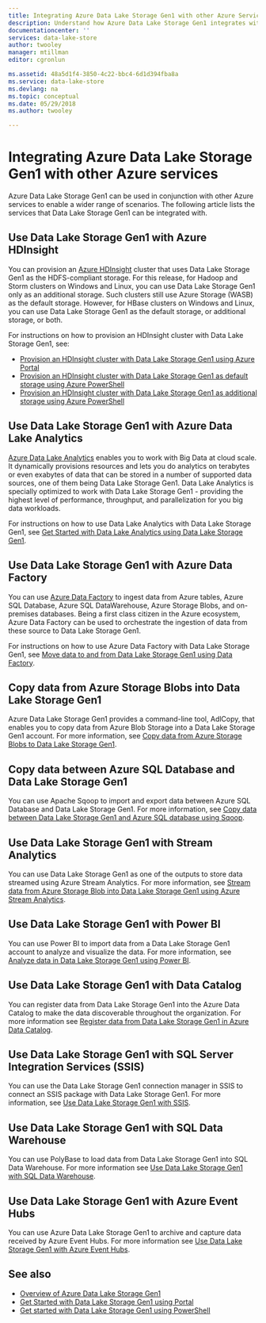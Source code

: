 ```yaml
---
title: Integrating Azure Data Lake Storage Gen1 with other Azure Services | Microsoft Docs
description: Understand how Azure Data Lake Storage Gen1 integrates with other Azure services
documentationcenter: ''
services: data-lake-store
author: twooley
manager: mtillman
editor: cgronlun

ms.assetid: 48a5d1f4-3850-4c22-bbc4-6d1d394fba8a
ms.service: data-lake-store
ms.devlang: na
ms.topic: conceptual
ms.date: 05/29/2018
ms.author: twooley

---
```

# Integrating Azure Data Lake Storage Gen1 with other Azure services
Azure Data Lake Storage Gen1 can be used in conjunction with other Azure services to enable a wider range of scenarios. The following article lists the services that Data Lake Storage Gen1 can be integrated with.

## Use Data Lake Storage Gen1 with Azure HDInsight
You can provision an [Azure HDInsight](https://azure.microsoft.com/documentation/learning-paths/hdinsight-self-guided-hadoop-training/) cluster that uses Data Lake Storage Gen1 as the HDFS-compliant storage. For this release, for Hadoop and Storm clusters on Windows and Linux, you can use Data Lake Storage Gen1 only as an additional storage. Such clusters still use Azure Storage (WASB) as the default storage. However, for HBase clusters on Windows and Linux, you can use Data Lake Storage Gen1 as the default storage, or additional storage, or both.

For instructions on how to provision an HDInsight cluster with Data Lake Storage Gen1, see:

* [Provision an HDInsight cluster with Data Lake Storage Gen1 using Azure Portal](data-lake-store-hdinsight-hadoop-use-portal.md)
* [Provision an HDInsight cluster with Data Lake Storage Gen1 as default storage using Azure PowerShell](data-lake-store-hdinsight-hadoop-use-powershell-for-default-storage.md)
* [Provision an HDInsight cluster with Data Lake Storage Gen1 as additional storage using Azure PowerShell](data-lake-store-hdinsight-hadoop-use-powershell.md)

## Use Data Lake Storage Gen1 with Azure Data Lake Analytics
[Azure Data Lake Analytics](../data-lake-analytics/data-lake-analytics-overview.md) enables you to work with Big Data at cloud scale. It dynamically provisions resources and lets you do analytics on terabytes or even exabytes of data that can be stored in a number of supported data sources, one of them being Data Lake Storage Gen1. Data Lake Analytics is specially optimized to work with Data Lake Storage Gen1 - providing the highest level of performance, throughput, and parallelization for you big data workloads.

For instructions on how to use Data Lake Analytics with Data Lake Storage Gen1, see [Get Started with Data Lake Analytics using Data Lake Storage Gen1](../data-lake-analytics/data-lake-analytics-get-started-portal.md).

## Use Data Lake Storage Gen1 with Azure Data Factory
You can use [Azure Data Factory](https://azure.microsoft.com/services/data-factory/) to ingest data from Azure tables, Azure SQL Database, Azure SQL DataWarehouse, Azure Storage Blobs, and on-premises databases. Being a first class citizen in the Azure ecosystem, Azure Data Factory can be used to orchestrate the ingestion of data from these source to Data Lake Storage Gen1.

For instructions on how to use Azure Data Factory with Data Lake Storage Gen1, see [Move data to and from Data Lake Storage Gen1 using Data Factory](../data-factory/connector-azure-data-lake-store.md).

## Copy data from Azure Storage Blobs into Data Lake Storage Gen1
Azure Data Lake Storage Gen1 provides a command-line tool, AdlCopy, that enables you to copy data from Azure Blob Storage into a Data Lake Storage Gen1 account. For more information, see [Copy data from Azure Storage Blobs to Data Lake Storage Gen1](data-lake-store-copy-data-azure-storage-blob.md).

## Copy data between Azure SQL Database and Data Lake Storage Gen1
You can use Apache Sqoop to import and export data between Azure SQL Database and Data Lake Storage Gen1. For more information, see [Copy data between Data Lake Storage Gen1 and Azure SQL database using Sqoop](data-lake-store-data-transfer-sql-sqoop.md).

## Use Data Lake Storage Gen1 with Stream Analytics
You can use Data Lake Storage Gen1 as one of the outputs to store data streamed using Azure Stream Analytics. For more information, see [Stream data from Azure Storage Blob into Data Lake Storage Gen1 using Azure Stream Analytics](data-lake-store-stream-analytics.md).

## Use Data Lake Storage Gen1 with Power BI
You can use Power BI to import data from a Data Lake Storage Gen1 account to analyze and visualize the data. For more information, see [Analyze data in Data Lake Storage Gen1 using Power BI](data-lake-store-power-bi.md).

## Use Data Lake Storage Gen1 with Data Catalog
You can register data from Data Lake Storage Gen1 into the Azure Data Catalog to make the data discoverable throughout the organization. For more information see [Register data from Data Lake Storage Gen1 in Azure Data Catalog](data-lake-store-with-data-catalog.md).

## Use Data Lake Storage Gen1 with SQL Server Integration Services (SSIS)
You can use the Data Lake Storage Gen1 connection manager in SSIS to connect an SSIS package with Data Lake Storage Gen1. For more information, see [Use Data Lake Storage Gen1 with SSIS](https://docs.microsoft.com/sql/integration-services/connection-manager/azure-data-lake-store-connection-manager).

## Use Data Lake Storage Gen1 with SQL Data Warehouse
You can use PolyBase to load data from Data Lake Storage Gen1 into SQL Data Warehouse. For more information see [Use Data Lake Storage Gen1 with SQL Data Warehouse](../sql-data-warehouse/sql-data-warehouse-load-from-azure-data-lake-store.md).

## Use Data Lake Storage Gen1 with Azure Event Hubs
You can use Azure Data Lake Storage Gen1 to archive and capture data received by Azure Event Hubs. For more information see [Use Data Lake Storage Gen1 with Azure Event Hubs](data-lake-store-archive-eventhub-capture.md).

## See also
* [Overview of Azure Data Lake Storage Gen1](data-lake-store-overview.md)
* [Get Started with Data Lake Storage Gen1 using Portal](data-lake-store-get-started-portal.md)
* [Get started with Data Lake Storage Gen1 using PowerShell](data-lake-store-get-started-powershell.md)  

